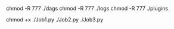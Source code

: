 chmod -R 777 ./dags
chmod -R 777 ./logs
chmod -R 777 ./plugins

chmod +x ./Job1.py ./Job2.py ./Job3.py
